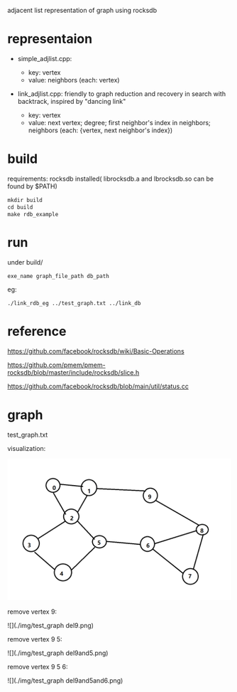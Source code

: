 adjacent list representation of graph using rocksdb

# representaion
- simple_adjlist.cpp:
    - key: vertex 
    - value: neighbors (each: vertex)

- link_adjlist.cpp: friendly to graph reduction and recovery in search with backtrack, inspired by "dancing link"
    - key: vertex 
    - value: next vertex; degree; first neighbor's index in neighbors; neighbors  (each: {vertex, next neighbor's index})

# build

requirements: rocksdb installed( librocksdb.a and lbrocksdb.so can be found by $PATH)

```
mkdir build
cd build
make rdb_example
```

# run

under build/

```
exe_name graph_file_path db_path
```

eg: 
```
./link_rdb_eg ../test_graph.txt ../link_db
```

# reference

https://github.com/facebook/rocksdb/wiki/Basic-Operations

https://github.com/pmem/pmem-rocksdb/blob/master/include/rocksdb/slice.h

https://github.com/facebook/rocksdb/blob/main/util/status.cc

# graph

test_graph.txt

visualization:

![](./img/test_graph.png)

remove vertex 9:

![](./img/test_graph del9.png)

remove vertex 9 5:

![](./img/test_graph del9and5.png)

remove vertex 9 5 6:

![](./img/test_graph del9and5and6.png)
